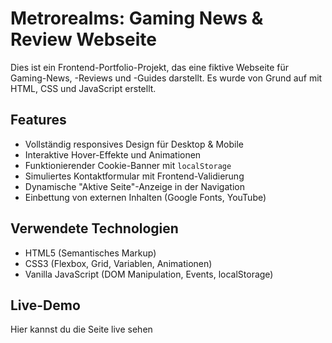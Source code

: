 # Metrorealms: Gaming News & Review Webseite

Dies ist ein Frontend-Portfolio-Projekt, das eine fiktive Webseite für Gaming-News, -Reviews und -Guides darstellt. Es wurde von Grund auf mit HTML, CSS und JavaScript erstellt.

## Features

* Vollständig responsives Design für Desktop & Mobile
* Interaktive Hover-Effekte und Animationen
* Funktionierender Cookie-Banner mit `localStorage`
* Simuliertes Kontaktformular mit Frontend-Validierung
* Dynamische "Aktive Seite"-Anzeige in der Navigation
* Einbettung von externen Inhalten (Google Fonts, YouTube)

## Verwendete Technologien

* HTML5 (Semantisches Markup)
* CSS3 (Flexbox, Grid, Variablen, Animationen)
* Vanilla JavaScript (DOM Manipulation, Events, localStorage)

## Live-Demo

Hier kannst du die Seite live sehen
